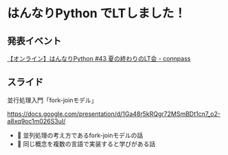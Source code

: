 # はんなりPython でLTしました！

## 発表イベント
[【オンライン】はんなりPython #43 夏の終わりのLT会 - connpass](https://hannari-python.connpass.com/event/223452/)

## スライド
並行処理入門「fork-joinモデル」

https://docs.google.com/presentation/d/1Ga48r5kRQgr72MSmBDt1cn7_o2-a8xq9oc1m026S3uI/

- 📝 並列処理の考え方であるfork-joinモデルの話
- 📝 同じ概念を複数の言語で実装すると学びがある話

